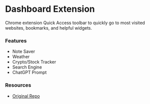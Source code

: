# Dashboard Extension
Chrome extension Quick Access toolbar to quickly go to most visited websites, bookmarks, and helpful widgets.

### Features
- Note Saver
- Weather
- Crypto/Stock Tracker
- Search Engine
- ChatGPT Prompt

### Resources
- [Original Repo](https://github.com/manshu/reactjs-chrome-extension)
